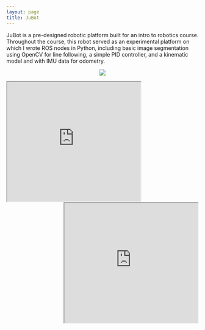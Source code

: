 ```yaml
---
layout: page
title: JuBot
---
```


JuBot is a pre-designed robotic platform built for an intro to robotics course. Throughout the course, this robot served as an experimental platform on which I wrote ROS nodes in Python, including basic image segmentation using OpenCV for line following, a simple PID controller, and a kinematic model and with IMU data for odometry.

<p align="center">
  <img  src="{{ "/images/jubot_side2.jpg" | relative_url }}">
</p>

<iframe width="350" height="315"
src="https://youtube.com/embed/pt6XSqtSpy4">
</iframe>

<iframe width="350" height="315" align="right"
src="https://youtube.com/embed/JZp9qSePe1M">
</iframe>
